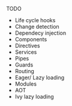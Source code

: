 TODO
- Life cycle hooks
- Change detection
- Dependecy injection
- Components
- Directives
- Services
- Pipes
- Guards
- Routing
- Eager/ Lazy loading
- Modules
- AOT
- Ivy lazy loading
